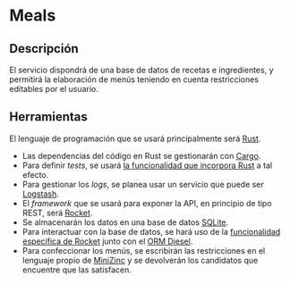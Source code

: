 # Meals

## Descripción

El servicio dispondrá de una base de datos de recetas e ingredientes, y
permitirá la elaboración de menús teniendo en cuenta restricciones editables por
el usuario.

## Herramientas

El lenguaje de programación que se usará principalmente será
[Rust](https://rust-lang.org).

 - Las dependencias del código en Rust se gestionarán con
   [Cargo](https://doc.rust-lang.org/cargo/index.html).
 - Para definir *tests*, se usará [la funcionalidad que incorpora
   Rust](https://doc.rust-lang.org/book/ch11-00-testing.html) a tal efecto.
 - Para gestionar los *logs*, se planea usar un servicio que puede ser
   [Logstash](https://www.elastic.co/products/logstash).
 - El *framework* que se usará para exponer la API, en principio de tipo REST,
   será [Rocket](https://rocket.rs).
 - Se almacenarán los datos en una base de datos [SQLite](https://sqlite.org).
 - Para interactuar con la base de datos, se hará uso de la [funcionalidad
   específica de Rocket](https://rocket.rs/v0.4/guide/state/#databases) junto
   con el [ORM Diesel](https://diesel.rs).
 - Para confeccionar los menús, se escribirán las restricciones en el lenguaje
   propio de [MiniZinc](https://minizinc.org) y se devolverán los candidatos que
   encuentre que las satisfacen.
